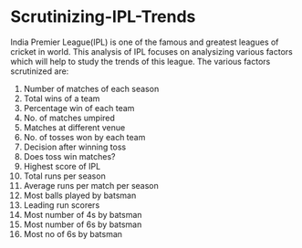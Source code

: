 # Scrutinizing-IPL-Trends
India Premier League(IPL) is one of the famous and greatest leagues of cricket in world. This analysis of IPL focuses on analysizing various factors which will help to study the trends of this league. The various factors scrutinized are:
1. Number of matches of each season
2. Total wins of a team
3. Percentage win of each team
4. No. of matches umpired
5. Matches at different venue
6. No. of tosses won by each team
7. Decision after winning toss
8. Does toss win matches?
9. Highest score of IPL
10. Total runs per season
11. Average runs per match per season
12. Most balls played by batsman
13. Leading run scorers
14. Most number of 4s by batsman
15. Most number of 6s by batsman
16. Most no of 6s by batsman
